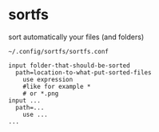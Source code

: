 # sortfs
sort automatically your files (and folders)

`~/.config/sortfs/sortfs.conf`

```
input folder-that-should-be-sorted
  path=location-to-what-put-sorted-files
    use expression
    #like for example *
    # or *.png
input ...
  path=...
    use ...
...
```
